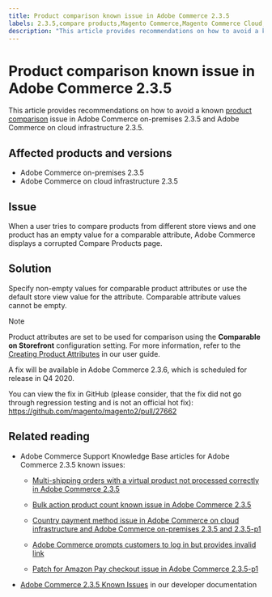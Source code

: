 ```yaml
---
title: Product comparison known issue in Adobe Commerce 2.3.5
labels: 2.3.5,compare products,Magento Commerce,Magento Commerce Cloud,known issues,product,troubleshooting,Adobe Commerce,cloud infrastructure,on-premises
description: "This article provides recommendations on how to avoid a known [product comparison](https://docs.magento.com/user-guide/marketing/product-compare.html) issue in Adobe Commerce on-premises 2.3.5 and Adobe Commerce on cloud infrastructure 2.3.5."
---
```


# Product comparison known issue in Adobe Commerce 2.3.5

This article provides recommendations on how to avoid a known [product comparison](https://docs.magento.com/user-guide/marketing/product-compare.html) issue in Adobe Commerce on-premises 2.3.5 and Adobe Commerce on cloud infrastructure 2.3.5.

## Affected products and versions

* Adobe Commerce on-premises 2.3.5
* Adobe Commerce on cloud infrastructure 2.3.5

## Issue

When a user tries to compare products from different store views and one product has an empty value for a comparable attribute, Adobe Commerce displays a corrupted Compare Products page.

## Solution

Specify non-empty values for comparable product attributes or use the default store view value for the attribute. Comparable attribute values cannot be empty.

>[!NOTE]
>
>Product attributes are set to be used for comparison using the **Comparable on Storefront** configuration setting. For more information, refer to the [Creating Product Attributes](https://docs.magento.com/user-guide/stores/attribute-product-create.html#step-4-describe-the-storefront-properties) in our user guide.

A fix will be available in Adobe Commerce 2.3.6, which is scheduled for release in Q4 2020.

You can view the fix in GitHub (please consider, that the fix did not go through regression testing and is not an official hot fix): <https://github.com/magento/magento2/pull/27662>

## Related reading

<ul><li>Adobe Commerce Support Knowledge Base articles for Adobe Commerce 2.3.5 known issues:<ul>
<li>
<p title="Multi-shipping orders with a virtual product not processed correctly in Adobe Commerce 2.3.5"><a href="https://support.magento.com/hc/en-us/articles/360044461831">Multi-shipping orders with a virtual product not processed correctly in Adobe Commerce 2.3.5</a></p>
</li>
<li><a href="https://support.magento.com/hc/en-us/articles/360044839691">Bulk action product count known issue in Adobe Commerce 2.3.5</a></li>
<li>
<p title="Country payment method issue in Adobe Commerce on cloud infrastructure and Adobe Commerce on-premises 2.3.5 and 2.3.5-p1"><a href="https://support.magento.com/hc/en-us/articles/360043955991">Country payment method issue in Adobe Commerce on cloud infrastructure and Adobe Commerce on-premises 2.3.5 and 2.3.5-p1</a></p>
</li>
<li>
<p title="Adobe Commerce prompts customers to log in but provides invalid link"><a href="https://support.magento.com/hc/en-us/articles/360043857372">Adobe Commerce prompts customers to log in but provides invalid link</a></p>
</li>
<li>
<p title="Patch for Amazon Pay checkout issue in Adobe Commerce 2.3.5-p1"><a href="https://support.magento.com/hc/en-us/articles/360042646332">Patch for Amazon Pay checkout issue in Adobe Commerce 2.3.5-p1</a></p>
</li>
</ul>
</li><li><a href="https://devdocs.magento.com/guides/v2.3/release-notes/release-notes-2-3-5-commerce.html#known-issues">Adobe Commerce 2.3.5 Known Issues</a> in our developer documentation</li></ul>